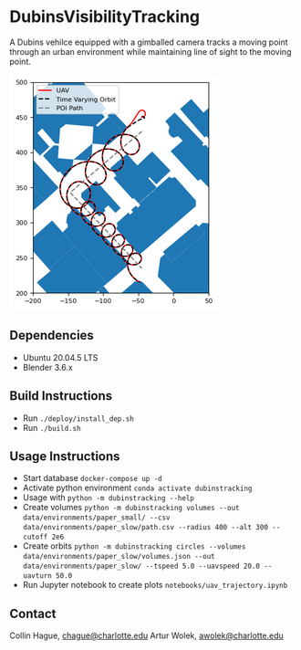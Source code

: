 # DubinsVisibilityTracking
A Dubins vehilce equipped with a gimballed camera tracks a moving point through an urban environment while maintaining line of sight to the moving point. 

![Solutions](/readme_image.png)
## Dependencies
 - Ubuntu 20.04.5 LTS
 - Blender 3.6.x
## Build Instructions
 - Run ```./deploy/install_dep.sh```
 - Run ```./build.sh```
## Usage Instructions
- Start database ```docker-compose up -d```
- Activate python environment ```conda activate dubinstracking```
- Usage with ```python -m dubinstracking --help```
- Create volumes ```python -m dubinstracking volumes --out data/environments/paper_small/ --csv data/environments/paper_slow/path.csv --radius 400 --alt 300 --cutoff 2e6```
- Create orbits ```python -m dubinstracking circles --volumes data/environments/paper_slow/volumes.json --out data/environments/paper_slow/ --tspeed 5.0 --uavspeed 20.0 --uavturn 50.0```
- Run Jupyter notebook to create plots ```notebooks/uav_trajectory.ipynb```
## Contact
Collin Hague, chague@charlotte.edu
Artur Wolek, awolek@charlotte.edu